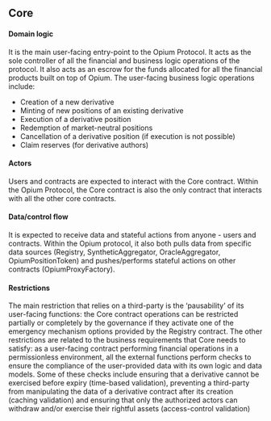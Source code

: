## Core

#### Domain logic

It is the main user-facing entry-point to the Opium Protocol. It acts as the sole controller of all the financial and business logic operations of the protocol. It also acts as an escrow for the funds allocated for all the financial products built on top of Opium.
The user-facing business logic operations include:

- Creation of a new derivative
- Minting of new positions of an existing derivative
- Execution of a derivative position
- Redemption of market-neutral positions
- Cancellation of a derivative position (if execution is not possible)
- Claim reserves (for derivative authors)

#### Actors

Users and contracts are expected to interact with the Core contract. Within the Opium Protocol, the Core contract is also the only contract that interacts with all the other core contracts.

#### Data/control flow

It is expected to receive data and stateful actions from anyone - users and contracts. Within the Opium protocol, it also both pulls data from specific data sources (Registry, SyntheticAggregator, OracleAggregator, OpiumPositionToken) and pushes/performs stateful actions on other contracts (OpiumProxyFactory).

#### Restrictions

The main restriction that relies on a third-party is the ‘pausability’ of its user-facing functions: the Core contract operations can be restricted partially or completely by the governance if they activate one of the emergency mechanism options provided by the Registry contract. The other restrictions are related to the business requirements that Core needs to satisfy: as a user-facing contract performing financial operations in a permissionless environment, all the external functions perform checks to ensure the compliance of the user-provided data with its own logic and data models. Some of these checks include ensuring that a derivative cannot be exercised before expiry (time-based validation), preventing a third-party from manipulating the data of a derivative contract after its creation (caching validation) and ensuring that only the authorized actors can withdraw and/or exercise their rightful assets (access-control validation)
